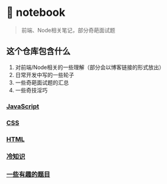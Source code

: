# :notebook: notebook

> 前端、Node相关笔记，部分奇葩面试题

## 这个仓库包含什么

1. 对前端/Node相关的一些理解（部分会以博客链接的形式放出）
2. 日常开发中写的一些轮子
3. 一些奇葩面试题的汇总
4. 一些奇技淫巧

### [JavaScript](/docs/javascript.md)

### [CSS](/docs/javascript.md)

### [HTML](/docs/html.md)

### [冷知识](/docs/tricks.md)

### [一些有趣的题目](/docs/interview.md)
